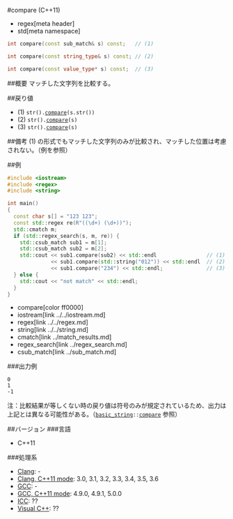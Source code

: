 #compare (C++11)
* regex[meta header]
* std[meta namespace]

```cpp
int compare(const sub_match& s) const;   // (1)

int compare(const string_type& s) const; // (2)

int compare(const value_type* s) const;  // (3)
```

##概要
マッチした文字列を比較する。


##戻り値
- (1) `str().`[`compare`](../../string/basic_string/compare.md)`(s.str())`
- (2) `str().`[`compare`](../../string/basic_string/compare.md)`(s)`
- (3) `str().`[`compare`](../../string/basic_string/compare.md)`(s)`

##備考
(1) の形式でもマッチした文字列のみが比較され、マッチした位置は考慮されない。（例を参照）


##例
```cpp
#include <iostream>
#include <regex>
#include <string>

int main()
{
  const char s[] = "123 123";
  const std::regex re(R"((\d+) (\d+))");
  std::cmatch m;
  if (std::regex_search(s, m, re)) {
    std::csub_match sub1 = m[1];
    std::csub_match sub2 = m[2];
    std::cout << sub1.compare(sub2) << std::endl                // (1) の形式
              << sub1.compare(std::string("012")) << std::endl  // (2) の形式
              << sub1.compare("234") << std::endl;              // (3) の形式
  } else {
    std::cout << "not match" << std::endl;
  }
}
```
* compare[color ff0000]
* iostream[link ../../iostream.md]
* regex[link ../../regex.md]
* string[link ../../string.md]
* cmatch[link ../match_results.md]
* regex_search[link ../regex_search.md]
* csub_match[link ../sub_match.md]

###出力例
```
0
1
-1
```

注：比較結果が等しくない時の戻り値は符号のみが規定されているため、出力は上記とは異なる可能性がある。（[`basic_string`](../../string/basic_string.md)`::`[`compare`](../../string/basic_string/compare.md) 参照）


##バージョン
###言語
- C++11

###処理系
- [Clang](/implementation.md#clang): -
- [Clang, C++11 mode](/implementation.md#clang): 3.0, 3.1, 3.2, 3.3, 3.4, 3.5, 3.6
- [GCC](/implementation.md#gcc): -
- [GCC, C++11 mode](/implementation.md#gcc): 4.9.0, 4.9.1, 5.0.0
- [ICC](/implementation.md#icc): ??
- [Visual C++](/implementation.md#visual_cpp): ??

